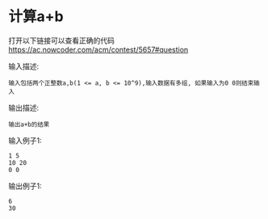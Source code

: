 # 计算a+b

打开以下链接可以查看正确的代码
https://ac.nowcoder.com/acm/contest/5657#question


输入描述:
```
输入包括两个正整数a,b(1 <= a, b <= 10^9),输入数据有多组, 如果输入为0 0则结束输入
```
输出描述:
```
输出a+b的结果
```
输入例子1:
```
1 5
10 20
0 0
```
输出例子1:
```
6
30
```